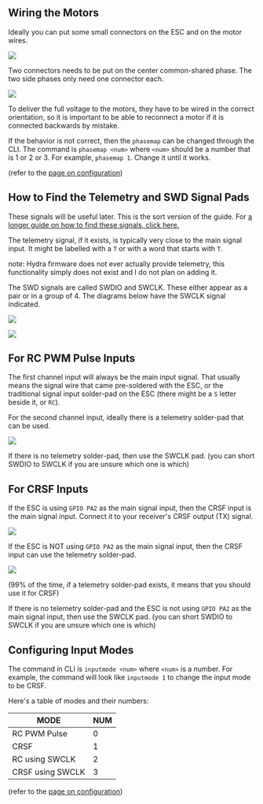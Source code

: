 ## Wiring the Motors

Ideally you can put some small connectors on the ESC and on the motor wires.

![](imgs/4connectors.jpg)

Two connectors needs to be put on the center common-shared phase. The two side phases only need one connector each.

![](imgs/examplewiring.jpg)

To deliver the full voltage to the motors, they have to be wired in the correct orientation, so it is important to be able to reconnect a motor if it is connected backwards by mistake.

If the behavior is not correct, then the `phasemap` can be changed through the CLI. The command is `phasemap <num>` where `<num>` should be a number that is 1 or 2 or 3. For example, `phasemap 1`. Change it until it works.

(refer to the [page on configuration](configuration.md))

## How to Find the Telemetry and SWD Signal Pads

These signals will be useful later. This is the sort version of the guide. For [a longer guide on how to find these signals, click here.](other-hardware-hacking.md)

The telemetry signal, if it exists, is typically very close to the main signal input. It might be labelled with a `T` or with a word that starts with `T`.

note: Hydra firmware does not ever actually provide telemetry, this functionality simply does not exist and I do not plan on adding it.

The SWD signals are called SWDIO and SWCLK. These either appear as a pair or in a group of 4. The diagrams below have the SWCLK signal indicated.

![](imgs/repeatam32pins.jpg)

![](imgs/neutronrcpins.jpg)

## For RC PWM Pulse Inputs

The first channel input will always be the main input signal. That usually means the signal wire that came pre-soldered with the ESC, or the traditional signal input solder-pad on the ESC (there might be a `S` letter beside it, or `RC`).

For the second channel input, ideally there is a telemetry solder-pad that can be used.

![](imgs/examplecircuit1.png)

If there is no telemetry solder-pad, then use the SWCLK pad. (you can short SWDIO to SWCLK if you are unsure which one is which)

## For CRSF Inputs

If the ESC is using `GPIO PA2` as the main signal input, then the CRSF input is the main signal input. Connect it to your receiver's CRSF output (TX) signal.

![](imgs/examplecircuit3.png)

If the ESC is NOT using `GPIO PA2` as the main signal input, then the CRSF input can use the telemetry solder-pad.

![](imgs/examplecircuit2.png)

(99% of the time, if a telemetry solder-pad exists, it means that you should use it for CRSF)

If there is no telemetry solder-pad and the ESC is not using `GPIO PA2` as the main signal input, then use the SWCLK pad. (you can short SWDIO to SWCLK if you are unsure which one is which)

## Configuring Input Modes

The command in CLI is `inputmode <num>` where `<num>` is a number. For example, the command will look like `inputmode 1` to change the input mode to be CRSF.

Here's a table of modes and their numbers:

| MODE             | NUM |
|------------------|-----|
| RC PWM Pulse     |   0 |
| CRSF             |   1 |
| RC using SWCLK   |   2 |
| CRSF using SWCLK |   3 |

(refer to the [page on configuration](configuration.md))
